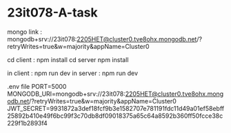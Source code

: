 # 23it078-A-task
mongo link : mongodb+srv://23it078:2205HET@cluster0.tve8ohx.mongodb.net/?retryWrites=true&w=majority&appName=Cluster0

cd client : npm install
cd server npm install

in client : npm run dev
in server : npm run dev

.env file
   PORT=5000
   MONGODB_URI=mongodb+srv://23it078:2205HET@cluster0.tve8ohx.mongodb.net/?retryWrites=true&w=majority&appName=Cluster0
   JWT_SECRET=9931872a3def18fcf9b3e1582707e781191fdc11d49a01ef58ebff25892b410e49f6bc99f3c70db8df09018375a65c64a8592b360ff50fcce38c229f1b2893f4
 
